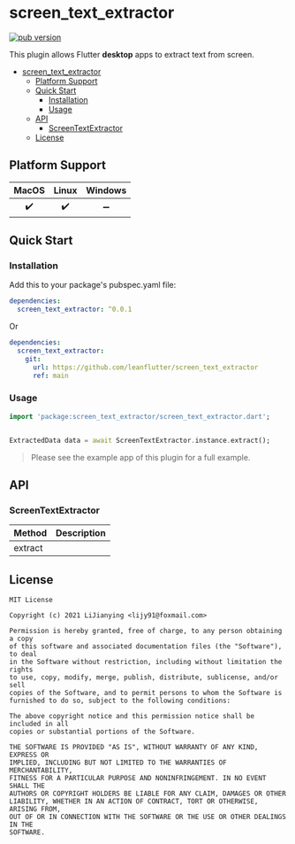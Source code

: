 # screen_text_extractor

[![pub version][pub-image]][pub-url]

[pub-image]: https://img.shields.io/pub/v/screen_text_extractor.svg
[pub-url]: https://pub.dev/packages/screen_text_extractor

This plugin allows Flutter **desktop** apps to extract text from screen.

<!-- START doctoc generated TOC please keep comment here to allow auto update -->
<!-- DON'T EDIT THIS SECTION, INSTEAD RE-RUN doctoc TO UPDATE -->

- [screen_text_extractor](#screen_text_extractor)
  - [Platform Support](#platform-support)
  - [Quick Start](#quick-start)
    - [Installation](#installation)
    - [Usage](#usage)
  - [API](#api)
    - [ScreenTextExtractor](#screentextextractor)
  - [License](#license)

<!-- END doctoc generated TOC please keep comment here to allow auto update -->

## Platform Support

| MacOS | Linux | Windows |
| :---: | :---: | :-----: |
|  ✔️   |  ✔️   |   ➖    |

## Quick Start

### Installation

Add this to your package's pubspec.yaml file:

```yaml
dependencies:
  screen_text_extractor: ^0.0.1
```

Or

```yaml
dependencies:
  screen_text_extractor:
    git:
      url: https://github.com/leanflutter/screen_text_extractor
      ref: main
```

### Usage

```dart
import 'package:screen_text_extractor/screen_text_extractor.dart';


ExtractedData data = await ScreenTextExtractor.instance.extract();
```

> Please see the example app of this plugin for a full example.

## API

### ScreenTextExtractor

| Method  | Description |
| ------- | ----------- |
| extract |             |

## License

```text
MIT License

Copyright (c) 2021 LiJianying <lijy91@foxmail.com>

Permission is hereby granted, free of charge, to any person obtaining a copy
of this software and associated documentation files (the "Software"), to deal
in the Software without restriction, including without limitation the rights
to use, copy, modify, merge, publish, distribute, sublicense, and/or sell
copies of the Software, and to permit persons to whom the Software is
furnished to do so, subject to the following conditions:

The above copyright notice and this permission notice shall be included in all
copies or substantial portions of the Software.

THE SOFTWARE IS PROVIDED "AS IS", WITHOUT WARRANTY OF ANY KIND, EXPRESS OR
IMPLIED, INCLUDING BUT NOT LIMITED TO THE WARRANTIES OF MERCHANTABILITY,
FITNESS FOR A PARTICULAR PURPOSE AND NONINFRINGEMENT. IN NO EVENT SHALL THE
AUTHORS OR COPYRIGHT HOLDERS BE LIABLE FOR ANY CLAIM, DAMAGES OR OTHER
LIABILITY, WHETHER IN AN ACTION OF CONTRACT, TORT OR OTHERWISE, ARISING FROM,
OUT OF OR IN CONNECTION WITH THE SOFTWARE OR THE USE OR OTHER DEALINGS IN THE
SOFTWARE.
```
